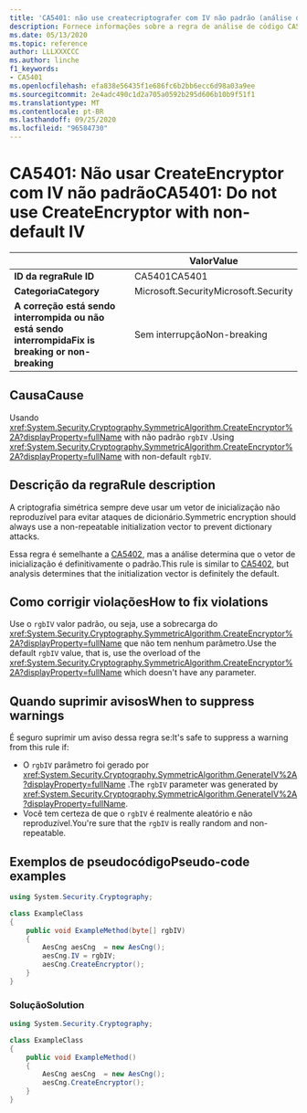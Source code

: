 ```yaml
---
title: 'CA5401: não use createcriptografer com IV não padrão (análise de código)'
description: Fornece informações sobre a regra de análise de código CA5401, incluindo causas, como corrigir violações e quando suprimir.
ms.date: 05/13/2020
ms.topic: reference
author: LLLXXXCCC
ms.author: linche
f1_keywords:
- CA5401
ms.openlocfilehash: efa838e56435f1e686fc6b2bb6ecc6d98a03a9ee
ms.sourcegitcommit: 2e4adc490c1d2a705a0592b295d606b10b9f51f1
ms.translationtype: MT
ms.contentlocale: pt-BR
ms.lasthandoff: 09/25/2020
ms.locfileid: "96584730"
---
```

# <a name="ca5401-do-not-use-createencryptor-with-non-default-iv"></a><span data-ttu-id="c43cc-103">CA5401: Não usar CreateEncryptor com IV não padrão</span><span class="sxs-lookup"><span data-stu-id="c43cc-103">CA5401: Do not use CreateEncryptor with non-default IV</span></span>

| | <span data-ttu-id="c43cc-104">Valor</span><span class="sxs-lookup"><span data-stu-id="c43cc-104">Value</span></span> |
|-|-|
| <span data-ttu-id="c43cc-105">**ID da regra**</span><span class="sxs-lookup"><span data-stu-id="c43cc-105">**Rule ID**</span></span> |<span data-ttu-id="c43cc-106">CA5401</span><span class="sxs-lookup"><span data-stu-id="c43cc-106">CA5401</span></span>|
| <span data-ttu-id="c43cc-107">**Categoria**</span><span class="sxs-lookup"><span data-stu-id="c43cc-107">**Category**</span></span> |<span data-ttu-id="c43cc-108">Microsoft.Security</span><span class="sxs-lookup"><span data-stu-id="c43cc-108">Microsoft.Security</span></span>|
| <span data-ttu-id="c43cc-109">**A correção está sendo interrompida ou não está sendo interrompida**</span><span class="sxs-lookup"><span data-stu-id="c43cc-109">**Fix is breaking or non-breaking**</span></span> |<span data-ttu-id="c43cc-110">Sem interrupção</span><span class="sxs-lookup"><span data-stu-id="c43cc-110">Non-breaking</span></span>|

## <a name="cause"></a><span data-ttu-id="c43cc-111">Causa</span><span class="sxs-lookup"><span data-stu-id="c43cc-111">Cause</span></span>

<span data-ttu-id="c43cc-112">Usando <xref:System.Security.Cryptography.SymmetricAlgorithm.CreateEncryptor%2A?displayProperty=fullName> with não padrão `rgbIV` .</span><span class="sxs-lookup"><span data-stu-id="c43cc-112">Using <xref:System.Security.Cryptography.SymmetricAlgorithm.CreateEncryptor%2A?displayProperty=fullName> with non-default `rgbIV`.</span></span>

## <a name="rule-description"></a><span data-ttu-id="c43cc-113">Descrição da regra</span><span class="sxs-lookup"><span data-stu-id="c43cc-113">Rule description</span></span>

<span data-ttu-id="c43cc-114">A criptografia simétrica sempre deve usar um vetor de inicialização não reproduzível para evitar ataques de dicionário.</span><span class="sxs-lookup"><span data-stu-id="c43cc-114">Symmetric encryption should always use a non-repeatable initialization vector to prevent dictionary attacks.</span></span>

<span data-ttu-id="c43cc-115">Essa regra é semelhante a [CA5402](ca5402.md), mas a análise determina que o vetor de inicialização é definitivamente o padrão.</span><span class="sxs-lookup"><span data-stu-id="c43cc-115">This rule is similar to [CA5402](ca5402.md), but analysis determines that the initialization vector is definitely the default.</span></span>

## <a name="how-to-fix-violations"></a><span data-ttu-id="c43cc-116">Como corrigir violações</span><span class="sxs-lookup"><span data-stu-id="c43cc-116">How to fix violations</span></span>

<span data-ttu-id="c43cc-117">Use o `rgbIV` valor padrão, ou seja, use a sobrecarga do <xref:System.Security.Cryptography.SymmetricAlgorithm.CreateEncryptor%2A?displayProperty=fullName> que não tem nenhum parâmetro.</span><span class="sxs-lookup"><span data-stu-id="c43cc-117">Use the default `rgbIV` value, that is, use the overload of the <xref:System.Security.Cryptography.SymmetricAlgorithm.CreateEncryptor%2A?displayProperty=fullName> which doesn't have any parameter.</span></span>

## <a name="when-to-suppress-warnings"></a><span data-ttu-id="c43cc-118">Quando suprimir avisos</span><span class="sxs-lookup"><span data-stu-id="c43cc-118">When to suppress warnings</span></span>

<span data-ttu-id="c43cc-119">É seguro suprimir um aviso dessa regra se:</span><span class="sxs-lookup"><span data-stu-id="c43cc-119">It's safe to suppress a warning from this rule if:</span></span>

- <span data-ttu-id="c43cc-120">O `rgbIV` parâmetro foi gerado por <xref:System.Security.Cryptography.SymmetricAlgorithm.GenerateIV%2A?displayProperty=fullName> .</span><span class="sxs-lookup"><span data-stu-id="c43cc-120">The `rgbIV` parameter was generated by <xref:System.Security.Cryptography.SymmetricAlgorithm.GenerateIV%2A?displayProperty=fullName>.</span></span>
- <span data-ttu-id="c43cc-121">Você tem certeza de que o `rgbIV` é realmente aleatório e não reproduzível.</span><span class="sxs-lookup"><span data-stu-id="c43cc-121">You're sure that the `rgbIV` is really random and non-repeatable.</span></span>

## <a name="pseudo-code-examples"></a><span data-ttu-id="c43cc-122">Exemplos de pseudocódigo</span><span class="sxs-lookup"><span data-stu-id="c43cc-122">Pseudo-code examples</span></span>

```csharp
using System.Security.Cryptography;

class ExampleClass
{
    public void ExampleMethod(byte[] rgbIV)
    {
        AesCng aesCng  = new AesCng();
        aesCng.IV = rgbIV;
        aesCng.CreateEncryptor();
    }
}
```

### <a name="solution"></a><span data-ttu-id="c43cc-123">Solução</span><span class="sxs-lookup"><span data-stu-id="c43cc-123">Solution</span></span>

```csharp
using System.Security.Cryptography;

class ExampleClass
{
    public void ExampleMethod()
    {
        AesCng aesCng  = new AesCng();
        aesCng.CreateEncryptor();
    }
}
```
